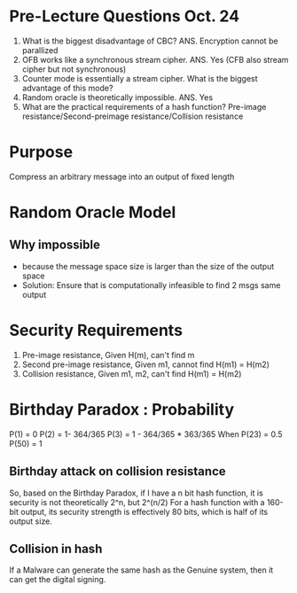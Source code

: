 # Pre-Lecture Questions Oct. 24
1. What is the biggest disadvantage of CBC? ANS. Encryption cannot be parallized
2. OFB works like a synchronous stream cipher. ANS. Yes (CFB also stream cipher but not synchronous)
3. Counter mode is essentially a stream cipher. What is the biggest advantage of this mode? 
4. Random oracle is theoretically impossible. ANS. Yes
5. What are the practical requirements of a hash function? 
Pre-image resistance/Second-preimage resistance/Collision resistance
# Purpose
Compress an arbitrary message into an output of fixed length 
# Random Oracle Model
## Why impossible
- because the message space size is larger than the size of the output space
- Solution: Ensure that is computationally infeasible to find 2 msgs same output

# Security Requirements

1. Pre-image resistance, Given H(m), can't find m
2. Second pre-image resistance, Given m1, cannot find H(m1) = H(m2)
3. Collision resistance, Given m1, m2, can't find H(m1) = H(m2)

# Birthday Paradox : Probability

P(1) = 0
P(2) = 1- 364/365
P(3) = 1 -  364/365 * 363/365
When P(23) = 0.5
P(50) = 1 

## Birthday attack on collision resistance 
So, based on the Birthday Paradox, if I have a n bit hash function, it is security is not theoretically 2^n, but 2^(n/2)
For a hash function with a 160-bit output, its security strength is effectively 80 bits, which is half of its output size.

## Collision in hash
If a Malware can generate the same hash as the Genuine system, then it can get the digital signing. 





